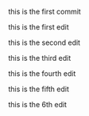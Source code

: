 this is the first commit

this is the first edit

this is the second edit

this is the third edit

this is the fourth edit

this is the fifth edit

this is the 6th edit

